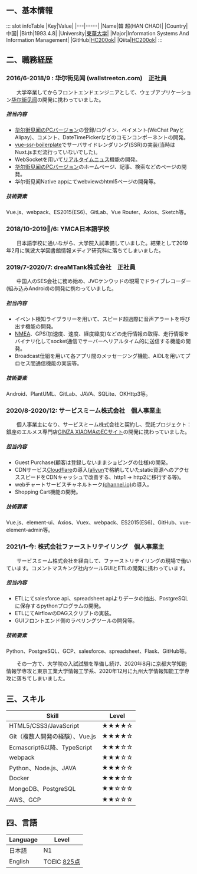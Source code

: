 ## 一、基本情報
<base-info></base-info>

::: slot infoTable
|Key|Value|
|---|-----|
|Name|韓 超(HAN CHAO)|
|Country|中国|
|Birth|1993.4.8|
|University|[東華大学](https://ja.wikipedia.org/wiki/%E6%9D%B1%E8%8F%AF%E5%A4%A7%E5%AD%A6)|
|Major|Information Systems And Information Management|
|GitHub|[HC200ok](https://github.com/HC200ok)|
|Qiita|[HC200ok](https://qiita.com/HC200ok)|
:::

## 二、職務経歴
### 2016/6-2018/9 : 华尔街见闻 (wallstreetcn.com)　正社員
&emsp;&emsp;大学卒業してからフロントエンドエンジニアとして、ウェブアプリケーション[华尔街见闻](https://www.linkedin.com/company/%E5%8D%8E%E5%B0%94%E8%A1%97%E8%A7%81%E9%97%BB/)の開発に携わっていました。

##### 担当内容
- [华尔街见闻のPCバージョン](https://wallstreetcn.com)の登録/ログイン、ペイメント(WeChat PayとAlipay)、コメント、DateTimePickerなどのコモンコンポーネントの開発。
- [vue-ssr-boilerplate](https://github.com/wallstreetcn/vue-ssr-boilerplate)でサーバサイドレンダリング(SSR)の実装(当時はNuxt.jsまだ流行っていないでした)。
- WebSocketを用いて[リアルタイムニュス](https://wallstreetcn.com/live/global)機能の開発。
- [华尔街见闻のPCバージョン](https://wallstreetcn.com)のホームページ、記事、検索などのページの開発。
- 华尔街见闻Native appにてwebviewのhtml5ページの開発等。

##### 技術要素
Vue.js、webpack、ES2015(ES6)、GitLab、Vue Router、Axios、Sketch等。

### 2018/10-2019/6: YMCA日本語学校
&emsp;&emsp;日本語学校に通いながら、大学院入試準備していました。結果として2019年2月に筑波大学図書館情報メディア研究科に落ちてしまいました。

### 2019/7-2020/7: dreaMTank株式会社　正社員
&emsp;&emsp;中国人のSES会社に務め始め、JVCケンウッドの現場でドライブレコーダー(組み込みAndroid)の開発に携わっていました。

##### 担当内容
- イベント検知ライブラリーを用いて、スピード超過際に音声アラートを呼び出す機能の開発。
- [NMEA](https://www.hiramine.com/physicalcomputing/general/gps_nmeaformat.html)、GPS(加速度、速度、経度緯度)などの走行情報の取得、走行情報をバイナリ化してsocket通信でサーバーへリアルタイム的に送信する機能の開発。
- Broadcast仕組を用いて各アプリ間のメッセージング機能、AIDLを用いてプロセス間通信機能の実装等。
  
##### 技術要素
Android、PlantUML、GitLab、JAVA、SQLite、OKHttp3等。

### 2020/8-2020/12: サービスミーム株式会社　個人事業主
&emsp;&emsp;個人事業主になり、サービスミーム株式会社と契約し、受託プロジェクト：銀座のエルメス専門店[GINZA XIAOMAのECサイト](https://ginzaxiaoma.com/)の開発に携わっていました。

##### 担当内容
- Guest Purchase(顧客は登録しないままショピングの仕様)の開発。
- CDNサービス[Cloudflare](https://www.cloudflare.com/ja-jp/)の導入([aliyun](https://www.alibabacloud.com/ja)で格納していたstatic資源へのアクセススピードをCDNキャッシュで改善する、http1 -> http2に移行する等)。
- webチャートサービスチャネルトーク[(channel.io)](https://channel.io/ja)の導入。
- Shopping Cart機能の開発。
##### 技術要素
Vue.js、element-ui、Axios、Vuex、webpack、ES2015(ES6)、GitHub、vue-element-admin等。

### 2021/1-今: 株式会社ファーストリテイリング　個人事業主
&emsp;&emsp;サービスミーム株式会社を経由して、ファーストリテイリングの現場で働いています。コメントマスキング社内ツールGUIとETLの開発に携わっています。

##### 担当内容
- ETLにてsalesforce api、spreadsheet apiよりデータの抽出、PostgreSQLに保存するpythonプログラムの開発。
- ETLにてAirflowのDAGスクリプトの実装。
- GUIフロントエンド側のラベリングツールの開発等。

##### 技術要素
Python、PostgreSQL、GCP、salesforce、spreadsheet、Flask、GitHub等。

&emsp;&emsp;その一方で、大学院の入試試験を準備し続け、2020年8月に京都大学知能情報学専攻と東京工業大学情報工学系、2020年12月に九州大学情報知能工学専攻に落ちてしまいました。


## 三、スキル
|Skill|Level|
|---|-----|
|HTML5/CSS3/JavaScript|★★★★☆|
|Git（複数人開発の経験）、Vue.js|★★★★☆|
|Ecmascript6以降、TypeScript|★★★☆☆|
|webpack|★★★☆☆|
|Python、Node.js、JAVA|★★★☆☆|
|Docker|★★★☆☆|
|MongoDB、PostgreSQL|★★☆☆☆|
|AWS、GCP|★★☆☆☆|

## 四、言語
|Language|Level|
|---|-----|
|日本語|N1|
|English|TOEIC [825点](https://github.com/HC200ok/HC200ok.github.io/blob/master/t.pdf)|
